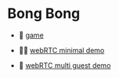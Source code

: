 # Bong Bong

- 🥁 [game](https://platane.github.io/bongbong)

- 🧑‍🔬 [webRTC minimal demo](https://platane.github.io/bongbong/webRTC-minimal-demo)
- 🐙 [webRTC multi guest demo](https://platane.github.io/bongbong/webRTC-multi-guest-demo)
